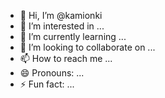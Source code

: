 - 👋 Hi, I’m @kamionki
- 👀 I’m interested in ...
- 🌱 I’m currently learning ...
- 💞️ I’m looking to collaborate on ...
- 📫 How to reach me ...
- 😄 Pronouns: ...
- ⚡ Fun fact: ...

<!---
kamionki/kamionki is a ✨ special ✨ repository because its `README.md` (this file) appears on your GitHub profile.
You can click the Preview link to take a look at your changes.
--->
